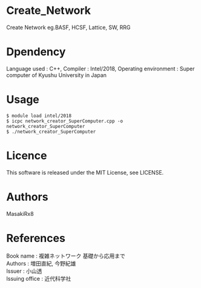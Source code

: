 # Create_Network
Create Network  eg.BASF, HCSF, Lattice, SW, RRG
# Dpendency
Language used : C++,  Compiler : Intel/2018, Operating environment :  Super computer of Kyushu University in Japan
# Usage
`$ module load intel/2018`<br>
`$ icpc network_creator_SuperComputer.cpp -o network_creator_SuperComputer`<br>
`$ ./network_creator_SuperComputer`<br>
# Licence
This software is released under the MIT License, see LICENSE.
# Authors
MasakiRx8
# References
Book name : 複雑ネットワーク 基礎から応用まで<br>
Authors : 増田直紀, 今野紀雄<br>
Issuer : 小山透<br>
Issuing office : 近代科学社
